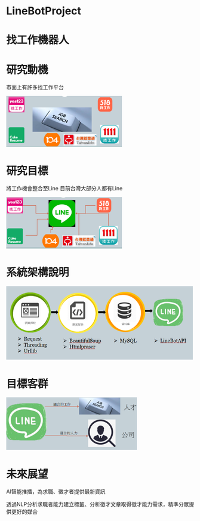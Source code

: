 # LineBotProject

# 找工作機器人

# 研究動機

市面上有許多找工作平台

<img src="img/研究動機.PNG" width=310px />

# 研究目標

將工作機會整合至Line 目前台灣大部分人都有Line

<img src="img/研究目的.PNG" width=310px />


# 系統架構說明

<img src="img/系統架構.PNG" width=500px />


# 目標客群

<img src="img/目標.PNG" width=350px />


# 未來展望

AI智能推播，為求職、徵才者提供最新資訊

透過NLP分析求職者能力建立標籤、分析徵才文章取得徵才能力需求，精準分眾提供更好的媒合

